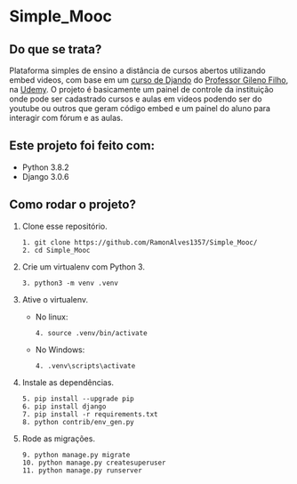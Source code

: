 # Simple_Mooc
## Do que se trata?
Plataforma simples de ensino a distância de cursos abertos utilizando embed videos, com base em um [curso de Djando](https://www.udemy.com/course/python-3-na-web-com-django-basico-intermediario/) do [Professor Gileno Filho](https://www.udemy.com/user/gilenofilho/), na [Udemy](https://www.udemy.com).
O projeto é basicamente um painel de controle da instituição onde pode ser cadastrado cursos e aulas em videos podendo ser do youtube ou outros que geram código embed e um painel do aluno para interagir com fórum e as aulas.

## Este projeto foi feito com:
- Python 3.8.2
- Django 3.0.6

## Como rodar o projeto?
1. Clone esse repositório.
    ```
    1. git clone https://github.com/RamonAlves1357/Simple_Mooc/
    2. cd Simple_Mooc
    ```
2. Crie um virtualenv com Python 3.
    ```
    3. python3 -m venv .venv
    ```
3. Ative o virtualenv.
    - No linux: 
        ```
        4. source .venv/bin/activate
        ```
    - No Windows:
        ```
        4. .venv\scripts\activate
        ```

4. Instale as dependências.
    ```
    5. pip install --upgrade pip
    6. pip install django
    7. pip install -r requirements.txt
    8. python contrib/env_gen.py
    ```

5. Rode as migrações.
    ```
    9. python manage.py migrate
    10. python manage.py createsuperuser
    11. python manage.py runserver
    ```
